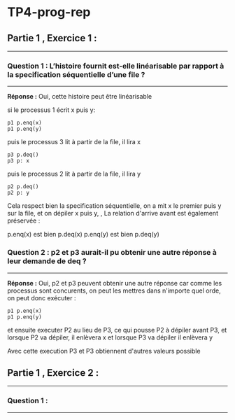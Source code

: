 # TP4-prog-rep


## Partie 1 , Exercice 1 : 
-----------------------

###  Question 1 : L’histoire fournit est-elle linéarisable par rapport à la specification séquentielle d’une file ?
------------

**Réponse :** Oui, cette histoire peut être linéarisable 

si le processus 1 écrit x puis y:   

    p1 p.enq(x)
    p1 p.enq(y)
    

puis le processus 3 lit à partir de la file, il lira x

    p3 p.deq()
    p3 p: x
    

puis le processus 2 lit à partir de la file, il  lira y

    p2 p.deq()
    p2 p: y
    

Cela respect bien la specification séquentielle, on a mit x le premier puis y sur la file, et on dépiler x puis y, , La relation d'arrive avant est également préservée :

p.enq(x) est bien p.deq(x)
p.enq(y) est bien p.deq(y) 

###  Question 2 : p2 et p3 aurait-il pu obtenir une autre réponse à leur demande de deq ?
------------

**Réponse :** Oui, p2 et p3 peuvent obtenir une autre réponse car comme les processus sont concurents, on peut les mettres dans n'importe quel orde, on peut donc exécuter :

    p1 p.enq(x)
    p1 p.enq(y)

et ensuite executer P2 au lieu de P3, ce qui pousse P2 à dépiler avant P3, et  lorsque P2 va dépiler, il enlèvera x et lorsque P3 va dépiler il enlèvera y

Avec cette execution P3 et P3 obtiennent d'autres valeurs possible


 ## Partie 1 , Exercice 2 : 
-----------------------

###  Question 1 :
------------
 